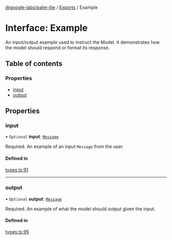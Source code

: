 [@google-labs/palm-lite](../README.md) / [Exports](../modules.md) / Example

# Interface: Example

An input/output example used to instruct the Model. It demonstrates how the model should respond or format its response.

## Table of contents

### Properties

- [input](Example.md#input)
- [output](Example.md#output)

## Properties

### input

• `Optional` **input**: [`Message`](Message.md)

Required. An example of an input `Message` from the user.

#### Defined in

[types.ts:91](https://github.com/google/labs-prototypes/blob/99919d5/seeds/palm-lite/src/types.ts#L91)

___

### output

• `Optional` **output**: [`Message`](Message.md)

Required. An example of what the model should output given the input.

#### Defined in

[types.ts:95](https://github.com/google/labs-prototypes/blob/99919d5/seeds/palm-lite/src/types.ts#L95)
